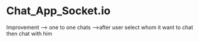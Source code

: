 # Chat_App_Socket.io

Improvement
-->
one to one chats -->after user select whom it want to chat then chat with him
